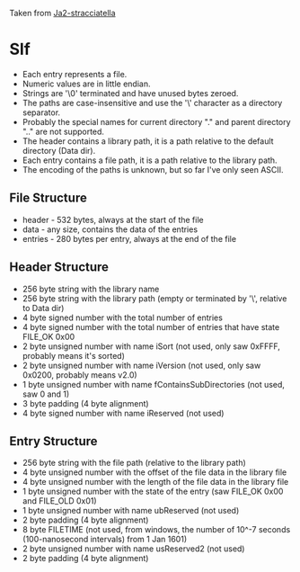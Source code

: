 Taken from [Ja2-stracciatella](https://github.com/ja2-stracciatella/ja2-stracciatella/blob/e17fbcb5268d6719d605f112424dc5f15d2e29a6/rust/stracciatella/src/file_formats/slf.rs)

# Slf

- Each entry represents a file.
- Numeric values are in little endian.
- Strings are '\0' terminated and have unused bytes zeroed.
- The paths are case-insensitive and use the '\\' character as a directory separator.
- Probably the special names for current directory "." and parent directory ".." are not supported.
- The header contains a library path, it is a path relative to the default directory (Data dir).
- Each entry contains a file path, it is a path relative to the library path.
- The encoding of the paths is unknown, but so far I've only seen ASCII.

## File Structure

- header - 532 bytes, always at the start of the file
- data - any size, contains the data of the entries
- entries - 280 bytes per entry, always at the end of the file

## Header Structure

- 256 byte string with the library name
- 256 byte string with the library path (empty or terminated by '\\', relative to Data dir)
- 4 byte signed number with the total number of entries
- 4 byte signed number with the total number of entries that have state FILE_OK 0x00
- 2 byte unsigned number with name iSort (not used, only saw 0xFFFF, probably means it's sorted)
- 2 byte unsigned number with name iVersion (not used, only saw 0x0200, probably means v2.0)
- 1 byte unsigned number with name fContainsSubDirectories (not used, saw 0 and 1)
- 3 byte padding (4 byte alignment)
- 4 byte signed number with name iReserved (not used)

## Entry Structure

- 256 byte string with the file path (relative to the library path)
- 4 byte unsigned number with the offset of the file data in the library file
- 4 byte unsigned number with the length of the file data in the library file
- 1 byte unsigned number with the state of the entry (saw FILE_OK 0x00 and FILE_OLD 0x01)
- 1 byte unsigned number with name ubReserved (not used)
- 2 byte padding (4 byte alignment)
- 8 byte FILETIME (not used, from windows,
  the number of 10^-7 seconds (100-nanosecond intervals) from 1 Jan 1601)
- 2 byte unsigned number with name usReserved2 (not used)
- 2 byte padding (4 byte alignment)
